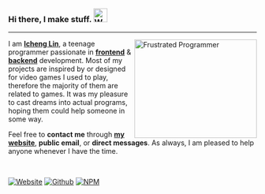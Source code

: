 ### Hi there, I make stuff. <img src="https://github.com/ichenglin/ichenglin/assets/41904540/588b7ba9-05e0-4177-8130-232c1b132cf5" width="28px" alt="Waving Hand">

---

<a href="https://runtimecloud.com/" target="_blank">
    <img align="right" width="248px" height="200px" src="https://camo.githubusercontent.com/d3b141addc160594fcff72da3402e9da7c98573d0fa4729e15ea367ff0fa500e/68747470733a2f2f756e646f2e696f2f6d656469612f75706c6f6164732f66696c65732f467275737472617465645f70726f6772616d6d65725f7165523344354f2e676966" alt="Frustrated Programmer">
</a>

I am **[Icheng Lin](https://github.com/ichenglin)**, a teenage programmer passionate in **[frontend](https://github.com/ichenglin?tab=repositories)** & **[backend](https://github.com/ichenglin?tab=repositories)** development.
Most of my projects are inspired by or designed for video games I used to play, therefore the majority of them are related to games.
It was my pleasure to cast dreams into actual programs, hoping them could help someone in some way.

Feel free to **contact me** through **[my website](https://runtimecloud.com/)**, **public email**, or **direct messages**.
As always, I am pleased to help anyone whenever I have the time.

<br>

<a href="https://runtimecloud.com/" target="_blank"><img src="https://img.shields.io/badge/Website-runtimecloud-red?style=appveyor&logo=tailwindcss" alt="Website"></a>
<a href="https://github.com/ichenglin" target="_blank"><img src="https://img.shields.io/badge/Github-ichenglin-yellow?style=appveyor&logo=github" alt="Github"></a>
<a href="https://www.npmjs.com/~ichenglin" target="_blank"><img src="https://img.shields.io/badge/NPM-ichenglin-brightgreen?style=appveyor&logo=npm" alt="NPM"></a>